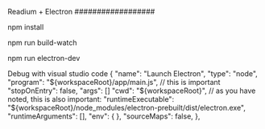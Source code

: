 Readium + Electron
##################

npm install

npm run build-watch

npm run electron-dev

Debug with visual studio code 
{
    "name": "Launch Electron",
    "type": "node",
    "program": "${workspaceRoot}/app/main.js", // this is important
    "stopOnEntry": false,
    "args": [] 
    "cwd": "${workspaceRoot}",
    // as you have noted, this is also important:
    "runtimeExecutable": "${workspaceRoot}/node_modules/electron-prebuilt/dist/electron.exe",
    "runtimeArguments": [],
    "env": { },
    "sourceMaps": false,
}, 